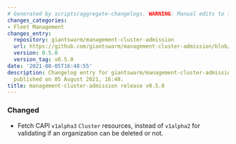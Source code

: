 ```yaml
---
# Generated by scripts/aggregate-changelogs. WARNING: Manual edits to this files will be overwritten.
changes_categories:
- Fleet Management
changes_entry:
  repository: giantswarm/management-cluster-admission
  url: https://github.com/giantswarm/management-cluster-admission/blob/master/CHANGELOG.md#050---2021-08-05
  version: 0.5.0
  version_tag: v0.5.0
date: '2021-08-05T16:48:55'
description: Changelog entry for giantswarm/management-cluster-admission version 0.5.0,
  published on 05 August 2021, 16:48.
title: management-cluster-admission release v0.5.0
---
```


### Changed
- Fetch CAPI `v1alpha3` `Cluster` resources, instead of `v1alpha2` for validating if an organization can be deleted or not.
